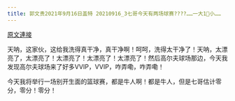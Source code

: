 ```yaml
---
title: 郭文贵2021年9月16日盖特 20210916_3七哥今天有两场球赛????……一大1⃣️小……
---
```


[原文連接](https://gnews.org/ThreadView/53482649)

天呐，这家伙，这给我洗得真干净，真干净啊！呵呵，洗得太干净了！天呐，太漂亮了，太漂亮了！太漂亮了！太漂亮了！太漂亮了！然后高尔夫球场那边，今天我发现高尔夫球场来了好多VVIP，VVIP，咋弄嘞，咋弄嘞！


今天我将举行一场别开生面的篮球赛，都是牛人啊！都是牛人，但是七哥估计零分，零分！零分！
